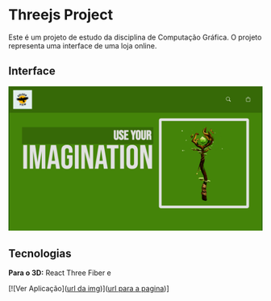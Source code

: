 # Threejs Project

Este é um projeto de estudo da disciplina de Computação Gráfica. O projeto representa uma interface de uma loja online.

## Interface

![Interface da aplicação](https://github.com/wTornich/three-js-project/blob/main/imgs/interface.png?raw=true)

## Tecnologias

**Para o 3D:** React Three Fiber e 

[![Ver Aplicação]([url da img](https://github.com/wTornich/three-js-project/blob/main/imgs/ver_aplicacao.png?raw=true))]([url para a pagina](https://three-js-project-three.vercel.app))]
